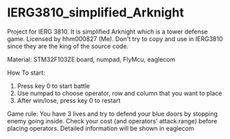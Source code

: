 # IERG3810_simplified_Arknight
Project for IERG 3810. It is simplified Arknight which is a tower defense game. Licensed by hhm000827 (Me). Don't try to copy and use in IERG3810 since they are the king of the source code.

Material: STM32F103ZE board, numpad, FlyMcu, eaglecom

How To start:
1. Press key 0 to start battle
2. Use numpad to choose operator, row and column that you want to place
3. After win/lose, press key 0 to restart

Game rule:
You have 3 lives and try to defend your blue doors by stopping enemy going inside.
Check your cost (and operators' attack range) before placing operators.
Detailed information will be shown in eaglecom
